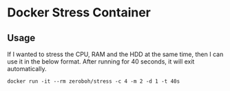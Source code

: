 # Docker Stress Container

## Usage

If I wanted to stress the CPU, RAM and the HDD at the same time, then I can use it in the below format. After running for 40 seconds, it will exit automatically.

    docker run -it --rm zeroboh/stress -c 4 -m 2 -d 1 -t 40s

